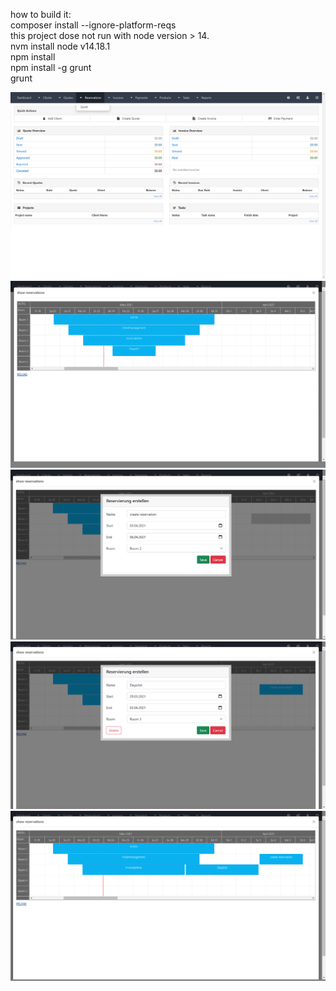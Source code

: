 how to build it:
<br>composer install --ignore-platform-reqs
<br>this project dose not run with node version > 14.
<br>nvm install node v14.18.1
<br>npm install
<br>npm install -g grunt
<br> grunt

<p align="center">
  <img src="readme/001.png">
  <img src="readme/002.png">
  <img src="readme/003.png">
  <img src="readme/004.png">
  <img src="readme/005.png">
</p>
